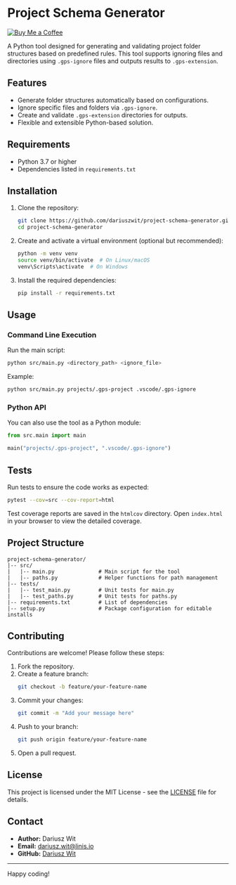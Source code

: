 # Project Schema Generator

[![Buy Me a Coffee](https://www.buymeacoffee.com/assets/img/custom_images/orange_img.png)](https://www.buymeacoffee.com/dariuszwit)

A Python tool designed for generating and validating project folder structures based on predefined rules. This tool supports ignoring files and directories using `.gps-ignore` files and outputs results to `.gps-extension`.


## Features

- Generate folder structures automatically based on configurations.
- Ignore specific files and folders via `.gps-ignore`.
- Create and validate `.gps-extension` directories for outputs.
- Flexible and extensible Python-based solution.

## Requirements

- Python 3.7 or higher
- Dependencies listed in `requirements.txt`

## Installation

1. Clone the repository:
   ```bash
   git clone https://github.com/dariuszwit/project-schema-generator.git
   cd project-schema-generator
   ```

2. Create and activate a virtual environment (optional but recommended):
   ```bash
   python -m venv venv
   source venv/bin/activate  # On Linux/macOS
   venv\Scripts\activate  # On Windows
   ```

3. Install the required dependencies:
   ```bash
   pip install -r requirements.txt
   ```

## Usage

### Command Line Execution

Run the main script:
```bash
python src/main.py <directory_path> <ignore_file>
```

Example:
```bash
python src/main.py projects/.gps-project .vscode/.gps-ignore
```

### Python API

You can also use the tool as a Python module:
```python
from src.main import main

main("projects/.gps-project", ".vscode/.gps-ignore")
```

## Tests

Run tests to ensure the code works as expected:
```bash
pytest --cov=src --cov-report=html
```

Test coverage reports are saved in the `htmlcov` directory. Open `index.html` in your browser to view the detailed coverage.

## Project Structure

```
project-schema-generator/
|-- src/
|   |-- main.py              # Main script for the tool
|   |-- paths.py             # Helper functions for path management
|-- tests/
|   |-- test_main.py         # Unit tests for main.py
|   |-- test_paths.py        # Unit tests for paths.py
|-- requirements.txt         # List of dependencies
|-- setup.py                 # Package configuration for editable installs
```

## Contributing

Contributions are welcome! Please follow these steps:

1. Fork the repository.
2. Create a feature branch:
   ```bash
   git checkout -b feature/your-feature-name
   ```
3. Commit your changes:
   ```bash
   git commit -m "Add your message here"
   ```
4. Push to your branch:
   ```bash
   git push origin feature/your-feature-name
   ```
5. Open a pull request.

## License

This project is licensed under the MIT License - see the [LICENSE](LICENSE) file for details.

## Contact

- **Author:** Dariusz Wit
- **Email:** dariusz.wit@linis.io
- **GitHub:** [Dariusz Wit](https://github.com/dariuszwit)

---

Happy coding!

